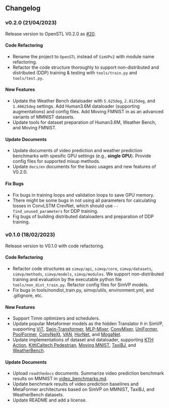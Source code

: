 ## Changelog

### v0.2.0 (21/04/2023)

Release version to OpenSTL V0.2.0 as [#20](https://github.com/chengtan9907/OpenSTL/issues/20).

#### Code Refactoring

* Rename the project to `OpenSTL` instead of `SimVPv2` with module name refactoring.
* Refactor the code structure thoroughly to support non-distributed and distributed (DDP) training & testing with `tools/train.py` and `tools/test.py`.

#### New Features

* Update the Weather Bench dataloader with `5.625deg`, `2.8125deg`, and `1.40625deg` settings. Add Human3.6M dataloader (supporting augmentations) and config files. Add Moving FMNIST in as an advanced variants of MMNIST datasets.
* Update tools for dataset preparation of Human3.6M, Weather Bench, and Moving FMNIST.

#### Update Documents

* Update documents of video prediction and weather prediction benchmarks with spesific GPU settings (e.g., **single GPU**). Provide config files for supported mixup methods.
* Update `docs/en` documents for the basic usages and new features of V0.2.0.

#### Fix Bugs

* Fix bugs in training loops and validation loops to save GPU memory.
* There might be some bugs in not using all parameters for calculating losses in ConvLSTM CrevNet, which should use `--find_unused_parameters` for DDP training.
* Fig bugs of building distributed dataloaders and preparation of DDP training.

### v0.1.0 (18/02/2023)

Release version to V0.1.0 with code refactoring.

#### Code Refactoring

* Refactor code structures as `simvp/api`, `simvp/core`, `simvp/datasets`, `simvp/methods`, `simvp/models`, `simvp/modules`. We support non-distributed training and evaluation by the executable python file `tools/non_dist_train.py`. Refactor config files for SimVP models.
* Fix bugs in tools/nondist_train.py, simvp/utils, environment.yml, and .gitignore, etc.

#### New Features

* Support Timm optimizers and schedulers.
* Update popular Metaformer models as the hidden Translator $h$ in SimVP, supporting [ViT](https://arxiv.org/abs/2010.11929), [Swin-Transformer](https://arxiv.org/abs/2103.14030), [MLP-Mixer](https://arxiv.org/abs/2105.01601), [ConvMixer](https://arxiv.org/abs/2201.09792), [UniFormer](https://arxiv.org/abs/2201.09450), [PoolFormer](https://arxiv.org/abs/2111.11418), [ConvNeXt](https://arxiv.org/abs/2201.03545), [VAN](https://arxiv.org/abs/2202.09741), [HorNet](https://arxiv.org/abs/2207.14284), and [MogaNet](https://arxiv.org/abs/2211.03295).
* Update implementations of dataset and dataloader, supporting [KTH Action](https://ieeexplore.ieee.org/document/1334462), [KittiCaltech Pedestrian](https://dl.acm.org/doi/10.1177/0278364913491297), [Moving MNIST](http://arxiv.org/abs/1502.04681), [TaxiBJ](https://arxiv.org/abs/1610.00081), and [WeatherBench](https://arxiv.org/abs/2002.00469).

#### Update Documents

* Upload `readthedocs` documents. Summarize video prediction benchmark results on MMNIST in [video_benchmarks.md](https://github.com/chengtan9907/SimVPv2/docs/en/model_zoos/video_benchmarks.md).
* Update benchmark results of video prediction baselines and MetaFormer architectures based on SimVP on MMNIST, TaxiBJ, and WeatherBench datasets.
* Update README and add a license.
